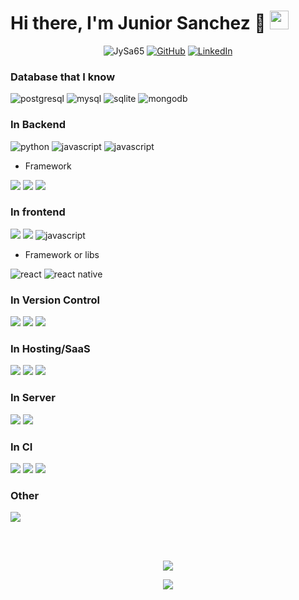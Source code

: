# Hi there, I'm Junior Sanchez 👋 <img src="https://image.flaticon.com/icons/svg/197/197580.svg" width="30"/>

<p align="center">
  <img src="https://komarev.com/ghpvc/?username=JySa65" alt="JySa65" />
  <a href="https://github.com/JySa65"><img src="https://img.shields.io/github/followers/JySa65.svg?label=GitHub&style=social" alt="GitHub"></a>
  <a href="https://www.linkedin.com/in/jysa65/"><img src="https://img.shields.io/badge/LinkedIn--_.svg?style=social&logo=linkedin" alt="LinkedIn"></a>
</p>

### Database that I know

<p>
  <img src="https://img.shields.io/badge/postgresql-6566ba.svg?style=for-the-badge&logo=postgresql&logoColor=6566ba&labelColor=ffffff" alt="postgresql">
  <img src="https://img.shields.io/badge/mysql-3aabe8.svg?style=for-the-badge&logo=mysql&logoColor=3aabe8&labelColor=ffffff" alt="mysql">
  <img src="https://img.shields.io/badge/sqlite-1daede.svg?style=for-the-badge&logo=sqlite&logoColor=1daede&labelColor=ffffff" alt="sqlite">
  <img src="https://img.shields.io/badge/MongDB-47A248?style=for-the-badge&logo=mongodb&labelColor=ffffff" alt="mongodb" />
</p>
 
### In Backend
<p>
  <img src="https://img.shields.io/badge/python-FFD43B.svg?style=for-the-badge&logo=python&logoColor=0768a8&labelColor=ffffff" alt="python">
  <img src="https://img.shields.io/badge/PHP-6566ba.svg?style=for-the-badge&logo=php&logoColor=6566ba&labelColor=ffffff" alt="javascript">
  <img src="https://img.shields.io/badge/Node-339933.svg?style=for-the-badge&logo=Node.js&labelColor=ffffff" alt="javascript">
</p>

- Framework
<p>
  <img src="https://img.shields.io/badge/django%20-%23092E20.svg?&style=for-the-badge&logo=django&logoColor=092e20&labelColor=ffffff"/>
  <img src="https://img.shields.io/badge/express.js%20-%23404d59.svg?&style=for-the-badge"/>
  <img src="https://img.shields.io/badge/slim php%20-%23404d50.svg?&style=for-the-badge"/>
</p>

### In frontend

<p>
  <img src="https://img.shields.io/badge/html5%20-%23E34F26.svg?&style=for-the-badge&logo=html5&logoColor=23E34F26&labelColor=ffffff"/>
  <img src="https://img.shields.io/badge/css3%20-%231572B6.svg?&style=for-the-badge&logo=css3&logoColor=0062b4&labelColor=ffffff"/>
  <img src="https://img.shields.io/badge/JS-f5f542.svg?style=for-the-badge&logo=javascript&logoColor=f5f542&labelColor=ffffff" alt="javascript">
</p>

- Framework or libs

<p>
 <img src="https://img.shields.io/badge/react-61DAFB.svg?style=for-the-badge&logo=react&logoColor=61DAFB&labelColor=ffffff" alt="react">
 <!-- <img src="https://img.shields.io/badge/React Native-3aabe8.svg?style=for-the-badge&logo=react&logoColor=3aabe8&labelColor=ffffff" alt="react native"> -->
 <img src="https://img.shields.io/badge/vuejs%20-%2335495e.svg?style=for-the-badge&logo=vue.js&&logoColor=%234FC08D&labelColor=ffffff" alt="react native">
</p>

### In Version Control

<p>
  <img src="https://img.shields.io/badge/git%20-%23F05033.svg?&style=for-the-badge&logo=git&logoColor=F05033&labelColor=ffffff"/>
  <img src="https://img.shields.io/badge/gitlab%20-%23181717.svg?&style=for-the-badge&logo=gitlab&logoColor=181717&labelColor=ffffff"/>
  <img src="https://img.shields.io/badge/github%20-%23121011.svg?&style=for-the-badge&logo=github&logoColor=121011&labelColor=ffffff"/>
</p>

### In Hosting/SaaS

<p>
  <img src="https://img.shields.io/badge/DigitalOcean-%230167ff.svg?&style=for-the-badge&logo=digitalOcean&logoColor=0167ff&labelColor=ffffff"/>
  <img src="https://img.shields.io/badge/heroku%20-%23430098.svg?&style=for-the-badge&logo=heroku&logoColor=430098&labelColor=ffffff"/>
  <img src="https://img.shields.io/badge/vercel%20-%23000000.svg?&style=for-the-badge&logo=vercel&logoColor=000000&labelColor=ffffff"/>
</p>

### In Server

<p>
  <img src="https://img.shields.io/badge/apache%20-%23D42029.svg?&style=for-the-badge&logo=apache&logoColor=D42029&labelColor=ffffff"/>
  <img src="https://img.shields.io/badge/nginx%20-%23009639.svg?&style=for-the-badge&logo=nginx&logoColor=009639&labelColor=ffffff"/>
</p>

### In CI

<p>
  <img src="https://img.shields.io/badge/travisci%20-%232B2F33.svg?&style=for-the-badge&logo=travis&logoColor=2B2F33&labelColor=ffffff"/>
  <img src="https://img.shields.io/badge/CIRCLECI%20-%23161616.svg?&style=for-the-badge&logo=circleci&logoColor=161616&labelColor=ffffff"/>
  <img src="https://img.shields.io/badge/github%20actions%20-%232671E5.svg?&style=for-the-badge&logo=github%20actions&logoColor=2671E5&labelColor=ffffff"/>
</p>

### Other

<p>
  <img src="https://img.shields.io/badge/docker%20-%230db7ed.svg?&style=for-the-badge&logo=docker&logoColor=0db7ed&labelColor=ffffff"/>
</p>


<br>
<br>

<p align="center">
  <a href="https://github.com/JySa65?tab=repositories">
    <img  src="https://github-readme-stats.vercel.app/api?username=jysa65&count_private=true&show_icons=true" />
  </a>
</p>
<p align="center">
<a href="https://github.com/JySa65?tab=repositories">
  <img align="center" src="https://github-readme-stats.vercel.app/api/top-langs/?username=jysa65" />
</p>
